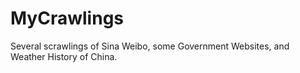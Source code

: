 # MyCrawlings
Several scrawlings of Sina Weibo, some Government Websites, and Weather History of China.
